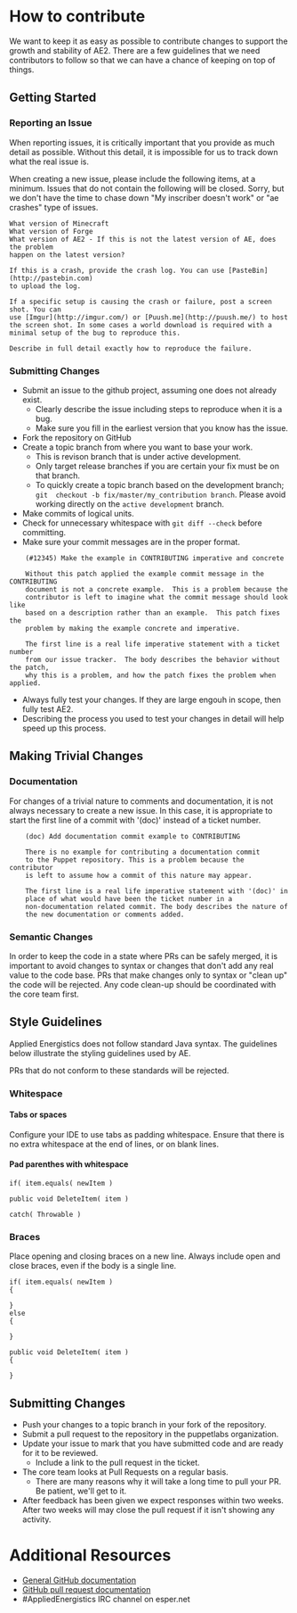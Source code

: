 # How to contribute

We want to keep it as easy as possible to contribute changes to support
the growth and stability of AE2. There are a few guidelines that we
need contributors to follow so that we can have a chance of keeping on
top of things.

## Getting Started

### Reporting an Issue

When reporting issues, it is critically important that you provide as much
detail as possible. Without this detail, it is impossible for us to track
down what the real issue is.

When creating a new issue, please include the following items, at a minimum.
Issues that do not contain the following will be closed. Sorry, but we don't
have the time to chase down "My inscriber doesn't work" or "ae crashes"
type of issues.

````
What version of Minecraft
What version of Forge
What version of AE2 - If this is not the latest version of AE, does the problem
happen on the latest version?

If this is a crash, provide the crash log. You can use [PasteBin](http://pastebin.com)
to upload the log.

If a specific setup is causing the crash or failure, post a screen shot. You can
use [Imgur](http://imgur.com/) or [Puush.me](http://puush.me/) to host the screen shot. In some cases a world download is required with a minimal setup of the bug to reproduce this.

Describe in full detail exactly how to reproduce the failure.
````

### Submitting Changes

* Submit an issue to the github project, assuming one does not already exist.
  * Clearly describe the issue including steps to reproduce when it is a bug.
  * Make sure you fill in the earliest version that you know has the issue.
* Fork the repository on GitHub
* Create a topic branch from where you want to base your work.
  * This is revison branch that is under active development.
  * Only target release branches if you are certain your fix must be on that
    branch.
  * To quickly create a topic branch based on the development branch; `git 
    checkout -b fix/master/my_contribution branch`. Please avoid working 
    directly on the `active development` branch.
* Make commits of logical units.
* Check for unnecessary whitespace with `git diff --check` before committing.
* Make sure your commit messages are in the proper format.

````
    (#12345) Make the example in CONTRIBUTING imperative and concrete

    Without this patch applied the example commit message in the CONTRIBUTING
    document is not a concrete example.  This is a problem because the
    contributor is left to imagine what the commit message should look like
    based on a description rather than an example.  This patch fixes the
    problem by making the example concrete and imperative.

    The first line is a real life imperative statement with a ticket number
    from our issue tracker.  The body describes the behavior without the patch,
    why this is a problem, and how the patch fixes the problem when applied.
````
* Always fully test your changes. If they are large engouh in scope, then fully
	test AE2.
* Describing the process you used to test your changes in detail will help speed
  up this process.

## Making Trivial Changes

### Documentation

For changes of a trivial nature to comments and documentation, it is not
always necessary to create a new issue. In this case, it is
appropriate to start the first line of a commit with '(doc)' instead of
a ticket number.

````
    (doc) Add documentation commit example to CONTRIBUTING

    There is no example for contributing a documentation commit
    to the Puppet repository. This is a problem because the contributor
    is left to assume how a commit of this nature may appear.

    The first line is a real life imperative statement with '(doc)' in
    place of what would have been the ticket number in a
    non-documentation related commit. The body describes the nature of
    the new documentation or comments added.
````

### Semantic Changes

In order to keep the code in a state where PRs can be safely merged, it is important to
avoid changes to syntax or changes that don't add any real value to the code base. PRs
that make changes only to syntax or "clean up" the code will be rejected. Any code clean-up
should be coordinated with the core team first.


## Style Guidelines

Applied Energistics does not follow standard Java syntax. The guidelines below illustrate
the styling guidelines used by AE. 

PRs that do not conform to these standards will be rejected.

### Whitespace

#### Tabs or spaces
Configure your IDE to use tabs as padding whitespace. Ensure that there is no extra whitespace 
at the end of lines, or on blank lines.

#### Pad parenthes with whitespace
````
if( item.equals( newItem )

public void DeleteItem( item )

catch( Throwable )
````

### Braces

Place opening and closing braces on a new line. Always include open and close braces, even if
the body is a single line.

````
if( item.equals( newItem )
{

}
else
{

}

public void DeleteItem( item )
{

}
````

## Submitting Changes

* Push your changes to a topic branch in your fork of the repository.
* Submit a pull request to the repository in the puppetlabs organization.
* Update your issue to mark that you have submitted code and are ready for it to be reviewed.
  * Include a link to the pull request in the ticket.
* The core team looks at Pull Requests on a regular basis.
  * There are many reasons why it will take a long time to pull your PR. Be patient, we'll
    get to it.
* After feedback has been given we expect responses within two weeks. After two
  weeks will may close the pull request if it isn't showing any activity.

# Additional Resources

* [General GitHub documentation](http://help.github.com/)
* [GitHub pull request documentation](http://help.github.com/send-pull-requests/)
* #AppliedEnergistics IRC channel on esper.net

